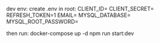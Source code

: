dev env: 
create .env in root:
CLIENT_ID=
CLIENT_SECRET=
REFRESH_TOKEN=1
EMAIL=
MYSQL_DATABASE=
MYSQL_ROOT_PASSWORD=

then run:
docker-compose up -d
npm run start:dev